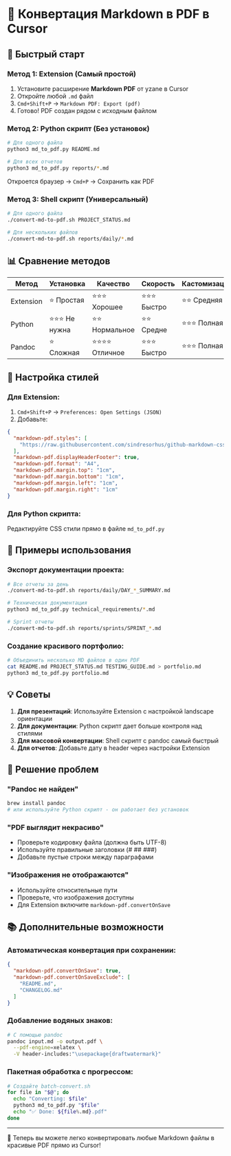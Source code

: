 # 📄 Конвертация Markdown в PDF в Cursor

## 🚀 Быстрый старт

### Метод 1: Extension (Самый простой)
1. Установите расширение **Markdown PDF** от yzane в Cursor
2. Откройте любой `.md` файл
3. `Cmd+Shift+P` → `Markdown PDF: Export (pdf)`
4. Готово! PDF создан рядом с исходным файлом

### Метод 2: Python скрипт (Без установок)
```bash
# Для одного файла
python3 md_to_pdf.py README.md

# Для всех отчетов
python3 md_to_pdf.py reports/*.md
```
Откроется браузер → `Cmd+P` → Сохранить как PDF

### Метод 3: Shell скрипт (Универсальный)
```bash
# Для одного файла
./convert-md-to-pdf.sh PROJECT_STATUS.md

# Для нескольких файлов
./convert-md-to-pdf.sh reports/daily/*.md
```

## 📊 Сравнение методов

| Метод | Установка | Качество | Скорость | Кастомизация |
|-------|-----------|----------|----------|--------------|
| Extension | ⭐ Простая | ⭐⭐⭐ Хорошее | ⭐⭐⭐ Быстро | ⭐⭐ Средняя |
| Python | ⭐⭐⭐ Не нужна | ⭐⭐ Нормальное | ⭐⭐ Средне | ⭐⭐⭐ Полная |
| Pandoc | ⭐ Сложная | ⭐⭐⭐⭐ Отличное | ⭐⭐⭐ Быстро | ⭐⭐⭐ Полная |

## 🎨 Настройка стилей

### Для Extension:
1. `Cmd+Shift+P` → `Preferences: Open Settings (JSON)`
2. Добавьте:
```json
{
  "markdown-pdf.styles": [
    "https://raw.githubusercontent.com/sindresorhus/github-markdown-css/main/github-markdown.css"
  ],
  "markdown-pdf.displayHeaderFooter": true,
  "markdown-pdf.format": "A4",
  "markdown-pdf.margin.top": "1cm",
  "markdown-pdf.margin.bottom": "1cm",
  "markdown-pdf.margin.left": "1cm",
  "markdown-pdf.margin.right": "1cm"
}
```

### Для Python скрипта:
Редактируйте CSS стили прямо в файле `md_to_pdf.py`

## 🎯 Примеры использования

### Экспорт документации проекта:
```bash
# Все отчеты за день
./convert-md-to-pdf.sh reports/daily/DAY_*_SUMMARY.md

# Техническая документация
python3 md_to_pdf.py technical_requirements/*.md

# Sprint отчеты
./convert-md-to-pdf.sh reports/sprints/SPRINT_*.md
```

### Создание красивого портфолио:
```bash
# Объединить несколько MD файлов в один PDF
cat README.md PROJECT_STATUS.md TESTING_GUIDE.md > portfolio.md
python3 md_to_pdf.py portfolio.md
```

## 💡 Советы

1. **Для презентаций**: Используйте Extension с настройкой landscape ориентации
2. **Для документации**: Python скрипт дает больше контроля над стилями
3. **Для массовой конвертации**: Shell скрипт с pandoc самый быстрый
4. **Для отчетов**: Добавьте дату в header через настройки Extension

## 🔧 Решение проблем

### "Pandoc не найден"
```bash
brew install pandoc
# или используйте Python скрипт - он работает без установок
```

### "PDF выглядит некрасиво"
- Проверьте кодировку файла (должна быть UTF-8)
- Используйте правильные заголовки (# ## ###)
- Добавьте пустые строки между параграфами

### "Изображения не отображаются"
- Используйте относительные пути
- Проверьте, что изображения доступны
- Для Extension включите `markdown-pdf.convertOnSave`

## 📚 Дополнительные возможности

### Автоматическая конвертация при сохранении:
```json
{
  "markdown-pdf.convertOnSave": true,
  "markdown-pdf.convertOnSaveExclude": [
    "README.md",
    "CHANGELOG.md"
  ]
}
```

### Добавление водяных знаков:
```bash
# С помощью pandoc
pandoc input.md -o output.pdf \
  --pdf-engine=xelatex \
  -V header-includes:"\usepackage{draftwatermark}"
```

### Пакетная обработка с прогрессом:
```bash
# Создайте batch-convert.sh
for file in "$@"; do
  echo "Converting: $file"
  python3 md_to_pdf.py "$file"
  echo "✅ Done: ${file%.md}.pdf"
done
```

---

🎉 Теперь вы можете легко конвертировать любые Markdown файлы в красивые PDF прямо из Cursor! 